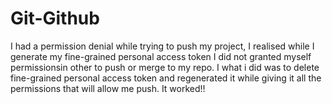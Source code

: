 # Git-Github
I had a permission denial while trying to push my project,
I realised while I generate my fine-grained personal access token I did not granted myself permissionsin other to push or merge to my repo.
I what i did was to delete fine-grained personal access token and regenerated it while giving it all the permissions that will allow me push. It worked!!
